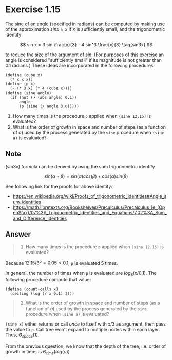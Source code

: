 # Exercise 1.15

The sine of an angle (specified in radians) can be computed by making use of the
approximation $sin x \approx x$ if $x$ is sufficiently small, and the
trigonometric identity

$$
sin x = 3 sin \frac{x}{3} - 4 sin^3 \frac{x}{3} \tag{sin3x}
$$

to reduce the size of the argument of $sin$. (For purposes of this exercise an
angle is considered "sufficiently small" if its magnitude is not greater than
0.1 radians.) These ideas are incorporated in the following procedures:

```racket
(define (cube x)
  (* x x x))
(define (p x)
  (- (* 3 x) (* 4 (cube x))))
(define (sine angle)
  (if (not (> (abs angle) 0.1))
      angle
      (p (sine (/ angle 3.0)))))
```

1. How many times is the procedure `p` applied when `(sine 12.15)` is evaluated?
2. What is the order of growth in space and number of steps (as a function of
   $a$) used by the process generated by the `sine` procedure when `(sine a)` is
   evaluated?

## Note

$(sin3x)$ formula can be derived by using the sum trigonometric identify

$$
sin(\alpha + \beta) = sin(\alpha) cos(\beta) + cos(\alpha) sin(\beta)
$$

See following link for the proofs for above identity:

- https://en.wikipedia.org/wiki/Proofs_of_trigonometric_identities#Angle_sum_identities
- https://math.libretexts.org/Bookshelves/Precalculus/Precalculus_1e_(OpenStax)/07%3A_Trigonometric_Identities_and_Equations/7.02%3A_Sum_and_Difference_Identities

## Answer

> 1. How many times is the procedure `p` applied when `(sine 12.15)` is
>    evaluated?

Because $12.15 / 3^5 = 0.05 \lt 0.1$, `p` is evaluated 5 times.

In general, the number of times when `p` is evaluated are $log_3(x / 0.1)$. The
following procedure compute that value:

```racket
(define (count-calls x)
  (ceiling (log (/ x 0.1) 3)))
```

> 2. What is the order of growth in space and number of steps (as a function of
>    $a$) used by the process generated by the `sine` procedure when `(sine a)`
>    is evaluated?

`(sine x)` either returns or call _once_ to itself with $x/3$ as argument, then
pass the value to `p`. Call tree won't expand to multiple nodes within each
layer. Thus, $\Theta_{space}(1)$.

From the previous question, we know that the depth of the tree, i.e. order of
growth in time, is $\Theta_{time}(log(a))$
